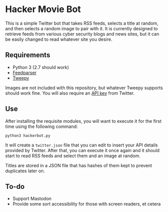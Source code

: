 # Hacker Movie Bot

This is a simple Twitter bot that takes RSS feeds, selects a title at random, and then selects a random image to pair 
with it. It is currently designed to retrieve feeds from various cyber security blogs and news sites, but it can be 
easily changed to read whatever site you desire.


## Requirements

* Python 3 (2.7 should work)
* [Feedparser](https://github.com/kurtmckee/feedparser)
* [Tweepy](https://github.com/tweepy/tweepy)

Images are not included with this repository, but whatever Tweepy supports should work fine. You will also require an 
[API key](https://developer.twitter.com) from Twitter.

## Use

After installing the requisite modules, you will want to execute it for the first time using the following command:

`python3 hackerbot.py`

It will create a `twitter.json` file that you can edit to insert your API details provided by Twitter. After that, 
you can execute it once again and it should start to read RSS feeds and select them and an image at random.

Titles are stored in a JSON file that has hashes of them kept to prevent duplicates later on.

## To-do

* Support Mastodon
* Provide some sort accessibility for those with screen readers, et cetera
